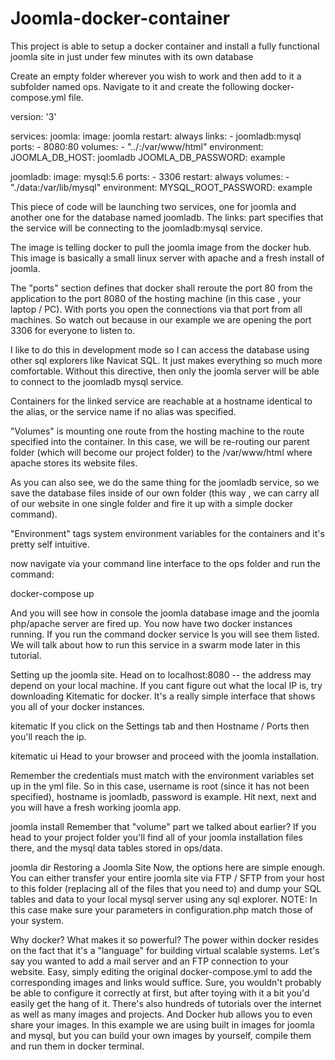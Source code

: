 # Joomla-docker-container
This project is able to setup a docker container and install a fully functional joomla site in just under few minutes with its own database

Create an empty folder wherever you wish to work and then add to it a subfolder named ops. Navigate to it and create the following docker-compose.yml file.

version: '3'

services:
  joomla:
    image: joomla
    restart: always
    links:
      - joomladb:mysql
    ports:
      - 8080:80
    volumes:
      - "../:/var/www/html"
    environment:
      JOOMLA_DB_HOST: joomladb
      JOOMLA_DB_PASSWORD: example

  joomladb:
    image: mysql:5.6
    ports:
      - 3306
    restart: always
    volumes:
      - "./data:/var/lib/mysql"
    environment:
      MYSQL_ROOT_PASSWORD: example


This piece of code will be launching two services, one for joomla and another one for the database named joomladb. The links: part specifies that the service will be connecting to the joomladb:mysql service.



The image is telling docker to pull the joomla image from the docker hub. This image is basically a small linux server with apache and a fresh install of joomla.



The "ports" section defines that docker shall reroute the port 80 from the application to the port 8080 of the hosting machine (in this case , your laptop / PC). With ports you open the connections via that port from all machines. So watch out because in our example we are opening the port 3306 for everyone to listen to.



I like to do this in development mode so I can access the database using other sql explorers like Navicat SQL. It just makes everything so much more comfortable. Without this directive, then only the joomla server will be able to connect to the joomladb mysql service.



Containers for the linked service are reachable at a hostname identical to the alias, or the service name if no alias was specified.



"Volumes" is mounting one route from the hosting machine to the route specified into the container. In this case, we will be re-routing our parent folder (which will become our project folder) to the /var/www/html where apache stores its website files.



As you can also see, we do the same thing for the joomladb service, so we save the database files inside of our own folder (this way , we can carry all of our website in one single folder and fire it up with a simple docker command).



"Environment" tags system environment variables for the containers and it's pretty self intuitive.



now navigate via your command line interface to the ops folder and run the command:

docker-compose up



And you will see how in console the joomla database image and the joomla php/apache server are fired up. You now have two docker instances running. If you run the command docker service ls you will see them listed. We will talk about how to run this service in a swarm mode later in this tutorial.


Setting up the joomla site.
Head on to localhost:8080 -- the address may depend on your local machine. If you cant figure out what the local IP is, try downloading Kitematic for docker. It's a really simple interface that shows you all of your docker instances.

kitematic
If you click on the Settings tab and then Hostname / Ports then you'll reach the ip.

kitematic ui
Head to your browser and proceed with the joomla installation.

Remember the credentials must match with the environment variables set up in the yml file. So in this case, username is root (since it has not been specified), hostname is joomladb, password is example. Hit next, next and you will have a fresh working joomla app.

joomla install
Remember that "volume" part we talked about earlier? If you head to your project folder you'll find all of your joomla installation files there, and the mysql data tables stored in ops/data.

joomla dir
Restoring a Joomla Site
Now, the options here are simple enough. You can either transfer your entire joomla site via FTP / SFTP from your host to this folder (replacing all of the files that you need to) and dump your SQL tables and data to your local mysql server using any sql explorer. NOTE: In this case make sure your parameters in configuration.php match those of your system. 

Why docker? What makes it so powerful?
The power within docker resides on the fact that it's a "language" for building virtual scalable systems. Let's say you wanted to add a mail server and an FTP connection to your website. Easy, simply editing the original docker-compose.yml to add the corresponding images and links would suffice. Sure, you wouldn't probably be able to configure it correctly at first, but after toying with it a bit you'd easily get the hang of it. There's also hundreds of tutorials over the internet as well as many images and projects. And Docker hub allows you to even share your images. In this example we are using built in images for joomla and mysql, but you can build your own images by yourself, compile them and run them in docker terminal.

